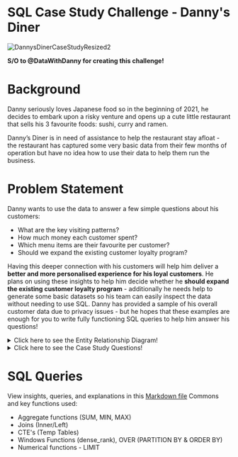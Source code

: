 # SQL Case Study Challenge - Danny's Diner #




![DannysDinerCaseStudyResized2](https://user-images.githubusercontent.com/90117717/154751326-ecbcf3cb-c0b4-44b6-bf51-49ea7a14b19d.png)

**S/O to @DataWithDanny for creating this challenge!**

# Background #
Danny seriously loves Japanese food so in the beginning of 2021, he decides to embark upon a risky venture and opens up a cute little restaurant that sells his 3 favourite foods: sushi, curry and ramen.

Danny’s Diner is in need of assistance to help the restaurant stay afloat - the restaurant has captured some very basic data from their few months of operation but have no idea how to use their data to help them run the business.

# Problem Statement #
Danny wants to use the data to answer a few simple questions about his customers:
* What are the key visiting patterns?
* How much money each customer spent?
* Which menu items are their favourite per customer?
* Should we expand the existing customer loyalty program?

Having this deeper connection with his customers will help him deliver a **better and more personalised experience for his loyal customers**.
He plans on using these insights to help him decide whether he **should expand the existing customer loyalty program** - additionally he needs help to generate some basic datasets so his team can easily inspect the data without needing to use SQL.
Danny has provided a sample of his overall customer data due to privacy issues - but he hopes that these examples are enough for you to write fully functioning SQL queries to help him answer his questions!


<details><summary>Click here to see the Entity Relationship Diagram!</summary>
<p>
  
![DannysDinerERD](https://user-images.githubusercontent.com/90117717/154748118-028b0dce-a571-4492-afff-c10670f369a7.png)

</p>
</details>


<details><summary>Click here to see the Case Study Questions!</summary>
<p>
  
1. What is the total amount each customer spent at the restaurant?
2. How many days has each customer visited the restaurant?
3. What was the first item from the menu purchased by each customer?
4. What is the most purchased item on the menu and how many times was it purchased by all customers?
5. Which item was the most popular for each customer?
6. Which item was purchased first by the customer after they became a member?
7. Which item was purchased just before the customer became a member?
8. What is the total items and amount spent for each member before they became a member?
9. If each $1 spent equates to 10 points and sushi has a 2x points multiplier - how many points would each customer have?
10. In the first week after a customer joins the program (including their join date) they earn 2x points on all items, not just sushi - how many points do customer A and B have at the end of January?

</p>
</details>

# SQL Queries #
View insights, queries, and explanations in this [Markdown file](https://github.com/dnich02f/SQLChallenge/blob/d661d6a8114521aade760eacfb11e591ddebe098/DannyDinerCompleted.md)
Commons and key functions used:
* Aggregate functions (SUM, MIN, MAX)
* Joins (Inner/Left)
* CTE's (Temp Tables)
* Windows Functions (dense_rank), OVER (PARTITION BY & ORDER BY)
* Numerical functions - LIMIT
